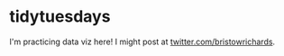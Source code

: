 # tidytuesdays

I'm practicing data viz here! I might post at [twitter.com/bristowrichards](https://twitter.com/bristowrichards). 
